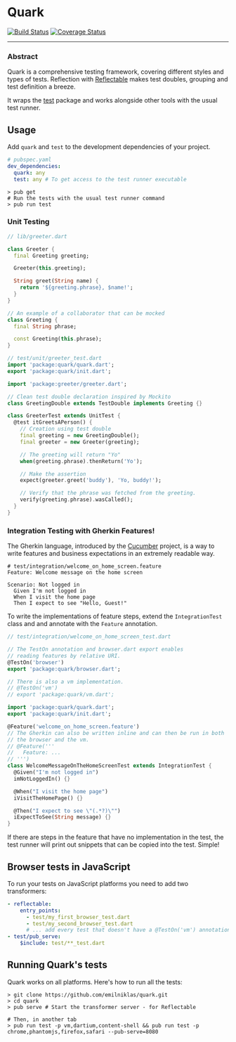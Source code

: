 # Quark

[![Build Status](https://travis-ci.org/emilniklas/quark.svg?branch=master)](https://travis-ci.org/emilniklas/quark)
[![Coverage Status](https://coveralls.io/repos/emilniklas/quark/badge.svg?branch=master&service=github)](https://coveralls.io/github/emilniklas/quark?branch=master)

---

### Abstract

Quark is a comprehensive testing framework, covering different styles and types of tests.
Reflection with [Reflectable](https://pub.dartlang.org/packages/reflectable) makes test doubles,
grouping and test definition a breeze.

It wraps the [test](https://pub.dartlang.org/packages/test) package and works alongside other tools
with the usual test runner.

## Usage
Add `quark` and `test` to the development dependencies of your project.

```yaml
# pubspec.yaml
dev_dependencies:
  quark: any
  test: any # To get access to the test runner executable
```

```shell
> pub get
# Run the tests with the usual test runner command
> pub run test
```

### Unit Testing
```dart
// lib/greeter.dart

class Greeter {
  final Greeting greeting;

  Greeter(this.greeting);

  String greet(String name) {
    return '${greeting.phrase}, $name!';
  }
}

// An example of a collaborator that can be mocked
class Greeting {
  final String phrase;

  const Greeting(this.phrase);
}
```

```dart
// test/unit/greeter_test.dart
import 'package:quark/quark.dart';
export 'package:quark/init.dart';

import 'package:greeter/greeter.dart';

// Clean test double declaration inspired by Mockito
class GreetingDouble extends TestDouble implements Greeting {}

class GreeterTest extends UnitTest {
  @test itGreetsAPerson() {
    // Creation using test double
    final greeting = new GreetingDouble();
    final greeter = new Greeter(greeting);

    // The greeting will return "Yo"
    when(greeting.phrase).thenReturn('Yo');

    // Make the assertion
    expect(greeter.greet('buddy'), 'Yo, buddy!');

    // Verify that the phrase was fetched from the greeting.
    verify(greeting.phrase).wasCalled();
  }
}
```

### Integration Testing with Gherkin Features!
The Gherkin language, introduced by the [Cucumber](https://cucumber.io) project, is a way to
write features and business expectations in an extremely readable way.

```gherkin
# test/integration/welcome_on_home_screen.feature
Feature: Welcome message on the home screen

Scenario: Not logged in
  Given I'm not logged in
  When I visit the home page
  Then I expect to see "Hello, Guest!"
```

To write the implementations of feature steps, extend the `IntegrationTest` class and
and annotate with the `Feature` annotation.

```dart
// test/integration/welcome_on_home_screen_test.dart

// The TestOn annotation and browser.dart export enables
// reading features by relative URI.
@TestOn('browser')
export 'package:quark/browser.dart';

// There is also a vm implementation.
// @TestOn('vm')
// export 'package:quark/vm.dart';

import 'package:quark/quark.dart';
export 'package:quark/init.dart';

@Feature('welcome_on_home_screen.feature')
// The Gherkin can also be written inline and can then be run in both
// the browser and the vm.
// @Feature('''
//   Feature: ...
// ''')
class WelcomeMessageOnTheHomeScreenTest extends IntegrationTest {
  @Given("I'm not logged in")
  imNotLoggedIn() {}

  @When("I visit the home page")
  iVisitTheHomePage() {}

  @Then("I expect to see \"(.*?)\"")
  iExpectToSee(String message) {}
}
```

If there are steps in the feature that have no implementation in the test, the test runner
will print out snippets that can be copied into the test. Simple!

## Browser tests in JavaScript
To run your tests on JavaScript platforms you need to add two transformers:

```yaml
- reflectable:
    entry_points:
      - test/my_first_browser_test.dart
      - test/my_second_browser_test.dart
      # ... add every test that doesn't have a @TestOn('vm') annotation
- test/pub_serve:
    $include: test/**_test.dart
```

## Running Quark's tests
Quark works on all platforms. Here's how to run all the tests:

```shell
> git clone https://github.com/emilniklas/quark.git
> cd quark
> pub serve # Start the transformer server - for Reflectable

# Then, in another tab
> pub run test -p vm,dartium,content-shell && pub run test -p chrome,phantomjs,firefox,safari --pub-serve=8080
```
